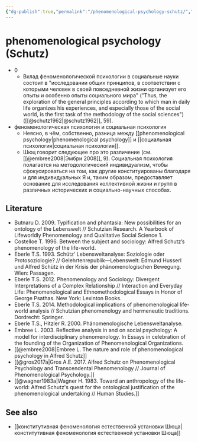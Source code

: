 ```yaml
---
{"dg-publish":true,"permalink":"/phenomenological-psychology-schutz/","dgHomeLink":false,"dgPassFrontmatter":false}
---
```


# phenomenological psychology (Schutz)
- 0
	- Вклад феноменологической психологии в социальные науки состоит в "исследовании общих принципов, в соответствии с которыми человек в своей повседневной жизни организует его опыты и особенно опыты социального мира" ("Thus, the exploration of the general principles according to which man in daily life organizes his experiences, and especially those of the social world, is the first task of the methodology of the social sciences") ([[@schutz1962|@schutz1962]], 59).
- феноменологическая психология и социальная психология
	- Неясно, в чём, собственно, разница между [[phenomenological psychology|phenomenological psychology]] и [[социальная психология|социальная психология]].
	- Шюц говорит следующее про это различение (см. [[@embree2008|Эмбри 2008]], 9). Социальная психология полагается на методологический индивидуализм, чтобы сфокусироваться на том, как другие конституированы благодаря и для индивидуальных Я и, таким образом, предоставляет основание для исследования коллективной жизни и групп в различных исторических и социально-научных способах.


## Literature
- Butnaru D. 2009. Typification and phantasia: New possibilities for an ontology of the Lebenswelt // Schutzian Research. A Yearbook of Lifeworldly Phenomenology and Qualitative Social Science 1.
- Costelloe T. 1996. Between the subject and sociology: Alfred Schutz’s phenomenology of the life-world.
- Eberle T.S. 1993. Schütz’ Lebensweltanalyse: Soziologie oder Protosoziologie? // Gelehrtenrepublik—Lebenswelt: Edmund Husserl und Alfred Schütz in der Krisis der phänomenologischen Bewegung. Wien: Passagen.
- Eberle T.S. 2012. Phenomenology and Sociology: Divergent Interpretations of a Complex Relationship // Interaction and Everyday Life: Phenomenological and Ethnomethodological Essays in Honor of George Psathas. New York: Lexinton Books.
- Eberle T.S. 2014. Methodological implications of phenomenological life-world analysis // Schutzian phenomenology and hermeneutic traditions. Dordrecht: Springer.
- Eberle T.S., Hitzler R. 2000. Phänomenologische Lebensweltanalyse.
- Embree L. 2003. Reﬂective analysis in and on social psychology: A model for interdisciplinary phenomenology. In Essays in celebration of the founding of the Organization of Phenomenological Organizations.
- [[@embree2008|Embree L. The nature and role of phenomenological psychology in Alfred Schutz]]
- [[@gros2017a|Gros A.E. 2017. Alfred Schutz on Phenomenological Psychology and Transcendental Phenomenology // Journal of Phenomenological Psychology.]]
- [[@wagner1983a|Wagner H. 1983. Toward an anthropology of the life-world: Alfred Schutz's quest for the ontological justification of the phenomenological undertaking // Human Studies.]]

## See also
- [[конститутивная феноменология естественной установки Шюца|конститутивная феноменология естественной установки Шюца]]